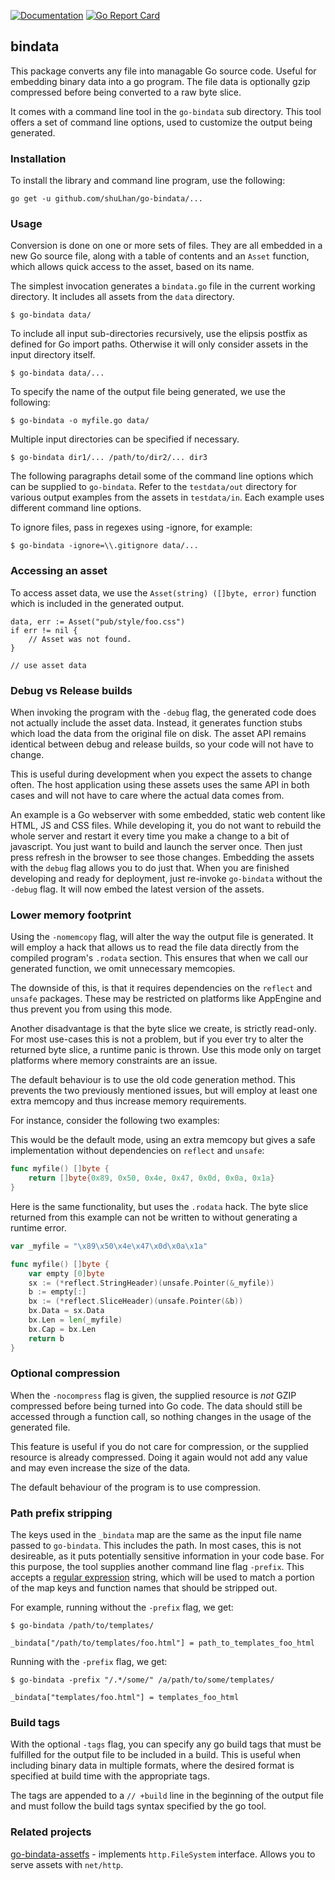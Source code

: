 [![Documentation](https://godoc.org/github.com/shuLhan/go-bindata?status.svg)](http://godoc.org/github.com/shuLhan/go-bindata)
[![Go Report Card](https://goreportcard.com/badge/github.com/shuLhan/go-bindata)](https://goreportcard.com/report/github.com/shuLhan/go-bindata)

## bindata

This package converts any file into managable Go source code. Useful for
embedding binary data into a go program. The file data is optionally gzip
compressed before being converted to a raw byte slice.

It comes with a command line tool in the `go-bindata` sub directory.
This tool offers a set of command line options, used to customize the
output being generated.


### Installation

To install the library and command line program, use the following:

	go get -u github.com/shuLhan/go-bindata/...


### Usage

Conversion is done on one or more sets of files. They are all embedded in a new
Go source file, along with a table of contents and an `Asset` function,
which allows quick access to the asset, based on its name.

The simplest invocation generates a `bindata.go` file in the current
working directory. It includes all assets from the `data` directory.

	$ go-bindata data/

To include all input sub-directories recursively, use the elipsis postfix
as defined for Go import paths. Otherwise it will only consider assets in the
input directory itself.

	$ go-bindata data/...

To specify the name of the output file being generated, we use the following:

	$ go-bindata -o myfile.go data/

Multiple input directories can be specified if necessary.

	$ go-bindata dir1/... /path/to/dir2/... dir3


The following paragraphs detail some of the command line options which can be
supplied to `go-bindata`. Refer to the `testdata/out` directory for various
output examples from the assets in `testdata/in`. Each example uses different
command line options.

To ignore files, pass in regexes using -ignore, for example:

    $ go-bindata -ignore=\\.gitignore data/...

### Accessing an asset

To access asset data, we use the `Asset(string) ([]byte, error)` function which
is included in the generated output.

	data, err := Asset("pub/style/foo.css")
	if err != nil {
		// Asset was not found.
	}

	// use asset data


### Debug vs Release builds

When invoking the program with the `-debug` flag, the generated code does
not actually include the asset data. Instead, it generates function stubs
which load the data from the original file on disk. The asset API remains
identical between debug and release builds, so your code will not have to
change.

This is useful during development when you expect the assets to change often.
The host application using these assets uses the same API in both cases and
will not have to care where the actual data comes from.

An example is a Go webserver with some embedded, static web content like
HTML, JS and CSS files. While developing it, you do not want to rebuild the
whole server and restart it every time you make a change to a bit of
javascript. You just want to build and launch the server once. Then just press
refresh in the browser to see those changes. Embedding the assets with the
`debug` flag allows you to do just that. When you are finished developing and
ready for deployment, just re-invoke `go-bindata` without the `-debug` flag.
It will now embed the latest version of the assets.


### Lower memory footprint

Using the `-nomemcopy` flag, will alter the way the output file is generated.
It will employ a hack that allows us to read the file data directly from
the compiled program's `.rodata` section. This ensures that when we
call our generated function, we omit unnecessary memcopies.

The downside of this, is that it requires dependencies on the `reflect` and
`unsafe` packages. These may be restricted on platforms like AppEngine and
thus prevent you from using this mode.

Another disadvantage is that the byte slice we create, is strictly read-only.
For most use-cases this is not a problem, but if you ever try to alter the
returned byte slice, a runtime panic is thrown. Use this mode only on target
platforms where memory constraints are an issue.

The default behaviour is to use the old code generation method. This
prevents the two previously mentioned issues, but will employ at least one
extra memcopy and thus increase memory requirements.

For instance, consider the following two examples:

This would be the default mode, using an extra memcopy but gives a safe
implementation without dependencies on `reflect` and `unsafe`:

```go
func myfile() []byte {
    return []byte{0x89, 0x50, 0x4e, 0x47, 0x0d, 0x0a, 0x1a}
}
```

Here is the same functionality, but uses the `.rodata` hack.
The byte slice returned from this example can not be written to without
generating a runtime error.

```go
var _myfile = "\x89\x50\x4e\x47\x0d\x0a\x1a"

func myfile() []byte {
    var empty [0]byte
    sx := (*reflect.StringHeader)(unsafe.Pointer(&_myfile))
    b := empty[:]
    bx := (*reflect.SliceHeader)(unsafe.Pointer(&b))
    bx.Data = sx.Data
    bx.Len = len(_myfile)
    bx.Cap = bx.Len
    return b
}
```


### Optional compression

When the `-nocompress` flag is given, the supplied resource is *not* GZIP
compressed before being turned into Go code. The data should still be accessed
through a function call, so nothing changes in the usage of the generated file.

This feature is useful if you do not care for compression, or the supplied
resource is already compressed. Doing it again would not add any value and may
even increase the size of the data.

The default behaviour of the program is to use compression.


### Path prefix stripping

The keys used in the `_bindata` map are the same as the input file name passed
to `go-bindata`. This includes the path. In most cases, this is not desireable,
as it puts potentially sensitive information in your code base.  For this
purpose, the tool supplies another command line flag `-prefix`.  This accepts a
[regular expression](https://github.com/google/re2/wiki/Syntax) string, which
will be used to match a portion of the map keys and function names that should
be stripped out.

For example, running without the `-prefix` flag, we get:

	$ go-bindata /path/to/templates/

	_bindata["/path/to/templates/foo.html"] = path_to_templates_foo_html

Running with the `-prefix` flag, we get:

	$ go-bindata -prefix "/.*/some/" /a/path/to/some/templates/

	_bindata["templates/foo.html"] = templates_foo_html


### Build tags

With the optional `-tags` flag, you can specify any go build tags that
must be fulfilled for the output file to be included in a build. This
is useful when including binary data in multiple formats, where the desired
format is specified at build time with the appropriate tags.

The tags are appended to a `// +build` line in the beginning of the output file
and must follow the build tags syntax specified by the go tool.

### Related projects

[go-bindata-assetfs](https://github.com/elazarl/go-bindata-assetfs#readme) -
implements `http.FileSystem` interface. Allows you to serve assets with
`net/http`.
